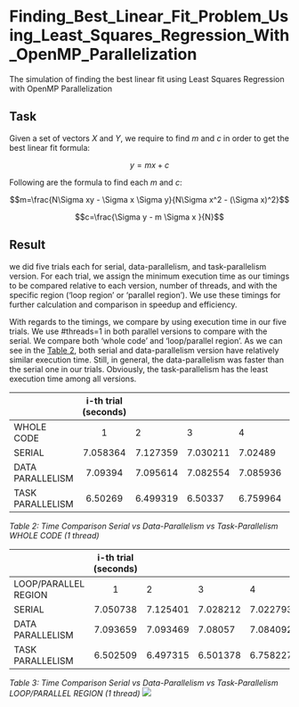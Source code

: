 # Finding_Best_Linear_Fit_Problem_Using_Least_Squares_Regression_With_OpenMP_Parallelization
The simulation of finding the best linear fit using Least Squares Regression with OpenMP Parallelization

## Task ##
Given a set of vectors $X$ and $Y$, we require to find $m$ and $c$ in order to get the best linear fit formula:

$$y = m x + c$$

Following are the formula to find each $m$ and $c$:

$$m=\frac{N\Sigma xy - \Sigma x \Sigma y}{N\Sigma x^2 - (\Sigma x)^2}$$

$$c=\frac{\Sigma y - m \Sigma x }{N}$$

## Result ##

we did five trials each for serial, data-parallelism, and task-parallelism version. For each trial, we assign the minimum execution time as our timings to be compared relative to each version, number of threads, and with the specific region (‘loop region’ or ‘parallel region’). We use these timings for further calculation and comparison in speedup and efficiency.

With regards to the timings, we compare by using execution time in our five trials. We use #threads=1 in both parallel versions to compare with the serial. We compare both ‘whole code’ and ‘loop/parallel region’. As we can see in the [Table 2](#tabletimingsserialvdatavtask), both serial and data-parallelism version have relatively similar execution time. Still, in general, the data-parallelism was faster than the serial one in our trials. Obviously, the task-parallelism has the least execution time among all versions. 

| |i-th trial (seconds)|||||
| :- | :-: | :- | :- | :- | :- |
|WHOLE CODE|1|2|3|4|5|
|SERIAL|7\.058364|7\.127359|7\.030211|7\.02489|7\.036299|
|DATA PARALLELISM|7\.09394|7\.095614|7\.082554|7\.085936|7\.098313|
|TASK PARALLELISM|6\.50269|6\.499319|6\.50337|6\.759964|6\.50204|

<a name="tabletimingsserialvdatavtask"></a>*Table 2: Time Comparison Serial vs Data-Parallelism vs Task-Parallelism WHOLE CODE (1 thread)*

| |i-th trial (seconds)|||||
| :- | :-: | :- | :- | :- | :- |
|LOOP/PARALLEL REGION|1|2|3|4|5|
|SERIAL |7\.050738|7\.125401|7\.028212|7\.022793|7\.035918|
|DATA PARALLELISM |7\.093659|7\.093469|7\.08057|7\.084092|7\.09799|
|TASK PARALLELISM |6\.502509|6\.497315|6\.501378|6\.758227|6\.502016|

*Table 3: Time Comparison Serial vs Data-Parallelism vs Task-Parallelism LOOP/PARALLEL REGION (1 thread)*
![](Aspose.Words.12aa5e9e-e68e-4ffb-8cd1-1de4303ec275.001.png)
